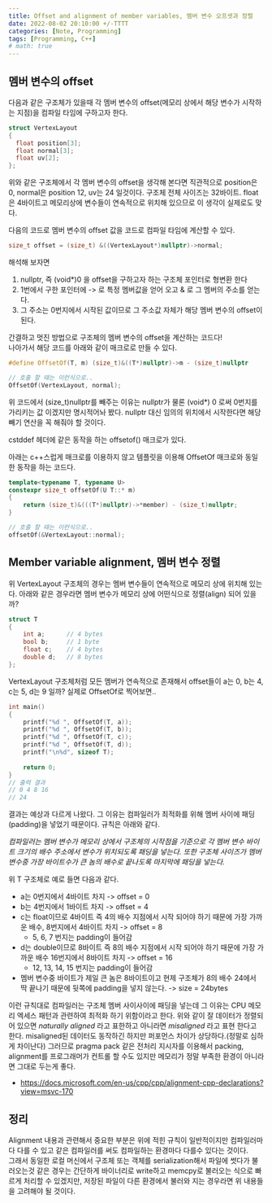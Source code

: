 ```yaml
---
title: Offset and alignment of member variables, 멤버 변수 오프셋과 정렬
date: 2022-08-02 20:10:00 +/-TTTT
categories: [Note, Programming]
tags: [Programming, C++]
# math: true
---
```


## 멤버 변수의 offset

다음과 같은 구조체가 있을때 각 멤버 변수의 offset(메모리 상에서 해당 변수가 시작하는 지점)을 컴파일 타임에 구하고자 한다.

```c++
struct VertexLayout
{
  float position[3];
  float normal[3];
  float uv[2];
};
```

위와 같은 구조체에서 각 멤버 변수의 offset을 생각해 본다면 직관적으로 position은 0, normal은 position 12, uv는 24 일것이다. 구조체 전체 사이즈는 32바이트. float은 4바이트고 메모리상에 변수들이 연속적으로 위치해 있으므로 이 생각이 실제로도 맞다.

다음의 코드로 멤버 변수의 offset 값을 코드로 컴파일 타임에 계산할 수 있다.

```c++
size_t offset = (size_t) &((VertexLayout*)nullptr)->normal;
```

해석해 보자면

1. nullptr, 즉 (void*)0 을 offset을 구하고자 하는 구조체 포인터로 형변환 한다
2. 1번에서 구한 포인터에 -> 로 특정 멤버값을 얻어 오고 & 로 그 멤버의 주소를 얻는다.
3. 그 주소는 0번지에서 시작된 값이므로 그 주소값 자체가 해당 멤버 변수의 offset이 된다.

간결하고 멋진 방법으로 구조체의 멤버 변수의 offset을 계산하는 코드다!  
나아가서 해당 코드를 아래와 같이 매크로로 만들 수 있다.

```c++
#define OffsetOf(T, m) (size_t)&((T*)nullptr)->m - (size_t)nullptr

// 호출 할 때는 이런식으로..
OffsetOf(VertexLayout, normal);
```

위 코드에서 (size_t)nullptr를 빼주는 이유는 nullptr가 물론 (void*) 0 로써 0번지를 가리키는 값 이겠지만 명시적어놔 봤다. nullptr 대신 임의의 위치에서 시작한다면 해당 빼기 연산을 꼭 해줘야 할 것이다.

cstddef 헤더에 같은 동작을 하는 offsetof() 매크로가 있다.

아래는 c++스럽게 매크로를 이용하지 않고 템플릿을 이용해 OffsetOf 매크로와 동일한 동작을 하는 코드다.

```c++
template<typename T, typename U>
constexpr size_t offsetOf(U T::* m)
{
    return (size_t)&(((T*)nullptr)->*member) - (size_t)nullptr;
}

// 호출 할 때는 이런식으로..
offsetOf(&VertexLayout::normal);
```

## Member variable alignment, 멤버 변수 정렬

위 VertexLayout 구조체의 경우는 멤버 변수들이 연속적으로 메모리 상에 위치해 있는다. 아래와 같은 경우라면 멤버 변수가 메모리 상에 어떤식으로 정렬(align) 되어 있을까?

```c++
struct T
{				 
    int a;  	// 4 bytes
    bool b; 	// 1 byte
    float c;	// 4 bytes
    double d;	// 8 bytes
};
```

VertexLayout 구조체처럼 모든 멤버가 연속적으로 존재해서 offset들이 a는 0, b는 4, c는 5, d는 9 일까? 실제로 OffsetOf로 찍어보면..

```c++
int main()
{
    printf("%d ", OffsetOf(T, a));
    printf("%d ", OffsetOf(T, b));
    printf("%d ", OffsetOf(T, c));
    printf("%d ", OffsetOf(T, d));
    printf("\n%d", sizeof T);
  
    return 0;
}
// 출력 결과
// 0 4 8 16
// 24
```

결과는 예상과 다르게 나왔다. 그 이유는 컴파일러가 최적화를 위해 멤버 사이에 패딩(padding)을 넣었기 때문이다. 규칙은 아래와 같다.

*컴파일러는 멤버 변수가 메모리 상에서 구조체의 시작점을 기준으로 각 멤버 변수 바이트 크기의 배수 주소에서 변수가 위치되도록 패딩을 넣는다. 또한 구조체 사이즈가 멤버 변수중 가장 바이트수가 큰 놈의 배수로 끝나도록 마지막에 패딩을 넣는다.*

위 T 구조체로 예로 들면 다음과 같다.

- a는 0번지에서 4바이트 차지 -> offset = 0
- b는 4번지에서 1바이트 차지 -> offset = 4
- c는 float이므로 4바이트 즉 4의 배수 지점에서 시작 되어야 하기 때문에 가장 가까운 배수, 8번지에서 4바이트 차지 -> offset = 8
  - 5, 6, 7 번지는 padding이 들어감
- d는 double이므로 8바이트 즉 8의 배수 지점에서 시작 되어야 하기 때문에 가장 가까운 배수 16번지에서 8바이트 차지 -> offset = 16
  - 12, 13, 14, 15 번지는 padding이 들어감
- 멤버 변수중 바이트가 제일 큰 놈은 8바이트이고 현제 구조체가 8의 배수 24에서 딱 끝나기 때문에 뒷쪽에 padding을 넣지 않는다. -> size = 24bytes

이런 규칙대로 컴파일러는 구조체 멤버 사이사이에 패딩을 넣는데 그 이유는 CPU 메모리 엑세스 패턴과 관련하여 최적화 하기 위함이라고 한다. 위와 같이 잘 데이터가 정렬되어 있으면 *naturally aligned* 라고 표한하고 아니라면 *misaligned* 라고 표현 한다고 한다. misaligned된 데이터도 동작하긴 하지만 퍼포먼스 차이가 상당하다.(정말로 심하게 차이난다) 그러므로 pragma pack 같은 전처리 지시자를 이용해서 packing, alignment를 프로그래머가 컨트롤 할 수도 있지만 메모리가 정말 부족한 환경이 아니라면 그대로 두는게 좋다.

* https://docs.microsoft.com/en-us/cpp/cpp/alignment-cpp-declarations?view=msvc-170

## 정리

Alignment 내용과 관련해서 중요한 부분은 위에 적힌 규칙이 일반적이지만 컴파일러마다 다를 수 있고 같은 컴파일러를 써도 컴파일하는 환경마다 다를수 있다는 것이다.  
그래서 동일한 로컬 머신에서 구조체 또는 객체를 serialization해서 파일에 썻다가 불러오는것 같은 경우는 간단하게 바이너리로 write하고 memcpy로 불러오는 식으로 빠르게 처리할 수 있겠지만, 저장된 파일이 다른 환경에서 불러와 지는 경우라면 위 내용들을 고려해야 될 것이다.

